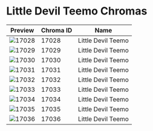# Little Devil Teemo Chromas



| Preview | Chroma ID | Name |
|---------|-----------|------|
| ![17028](https://raw.communitydragon.org/latest/plugins/rcp-be-lol-game-data/global/default/v1/champion-chroma-images/17/17028.png) | 17028 | Little Devil Teemo |
| ![17029](https://raw.communitydragon.org/latest/plugins/rcp-be-lol-game-data/global/default/v1/champion-chroma-images/17/17029.png) | 17029 | Little Devil Teemo |
| ![17030](https://raw.communitydragon.org/latest/plugins/rcp-be-lol-game-data/global/default/v1/champion-chroma-images/17/17030.png) | 17030 | Little Devil Teemo |
| ![17031](https://raw.communitydragon.org/latest/plugins/rcp-be-lol-game-data/global/default/v1/champion-chroma-images/17/17031.png) | 17031 | Little Devil Teemo |
| ![17032](https://raw.communitydragon.org/latest/plugins/rcp-be-lol-game-data/global/default/v1/champion-chroma-images/17/17032.png) | 17032 | Little Devil Teemo |
| ![17033](https://raw.communitydragon.org/latest/plugins/rcp-be-lol-game-data/global/default/v1/champion-chroma-images/17/17033.png) | 17033 | Little Devil Teemo |
| ![17034](https://raw.communitydragon.org/latest/plugins/rcp-be-lol-game-data/global/default/v1/champion-chroma-images/17/17034.png) | 17034 | Little Devil Teemo |
| ![17035](https://raw.communitydragon.org/latest/plugins/rcp-be-lol-game-data/global/default/v1/champion-chroma-images/17/17035.png) | 17035 | Little Devil Teemo |
| ![17036](https://raw.communitydragon.org/latest/plugins/rcp-be-lol-game-data/global/default/v1/champion-chroma-images/17/17036.png) | 17036 | Little Devil Teemo |